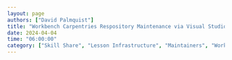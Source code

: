 ```yaml
---
layout: page
authors: ["David Palmquist"]
title: "Workbench Carpentries Respository Maintenance via Visual Studio Code"
date: 2024-04-04
time: "06:00:00"
category: ["Skill Share", "Lesson Infrastructure", "Maintainers", "Workbench"]
---
```

#
